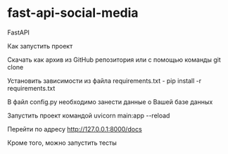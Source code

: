 # fast-api-social-media
FastAPI 

Как запустить проект

Скачать как архив из GitHub репозитория или с помощью команды git clone

Установить зависимости из файла requirements.txt - pip install -r requirements.txt

В файл config.py необходимо занести данные о Вашей базе данных

Запустить проект командой uvicorn main:app --reload

Перейти по адресу http://127.0.0.1:8000/docs

Кроме того, можно запустить тесты
